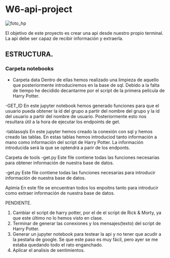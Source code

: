 # W6-api-project

![foto_hp](https://user-images.githubusercontent.com/85116761/125535912-3d1f29a6-c48e-462f-a9d1-2174425bd5a5.jpeg)

El objetivo de este proyecto es crear una api desde nuestro propio terminal. La api debe ser capaz de recibir información y extraerla. 

## ESTRUCTURA. 

### Carpeta notebooks 
- Carpeta data
    Dentro de ellas hemos realizado una limpieza de aquello que posteriormente introduciremos en la base de sql. 
    Debido a la falta de tiempo he decidido decantarme por el script de la primera película de Harry Potter. 

-GET_ID
    En este jupyter notebook hemos generado funciones para que el usuario pueda obtener la id del grupo a partir del nombre del grupo y la id del usuario a partir del nombre de usuario. Posteriormente esto nos resultara útil a la hora de ejecutar los endpoints de get. 

-tablassqls
    En este jupyter hemos creado la conexión con sql y hemos creado las tablas. En estas tablas hemos introduciod tanto información a mano como información del script de Harry Potter. La información introducida será la que se optendrá a parir de los endponts. 

Carpeta de tools 
-get.py
   Este file contiene todas las funciones necesarias para obtener información de nuestra base de datos. 

-get.py
   Este file contiene todas las funciones necesarias para introducir información de nuestra base de datos. 

Apimia 
    En este file se encuentran todos los enpoitns tanto para introducir como extraer información de nuestra base de datos. 


PENDIENTE. 

1. Cambiar el script de harry potter, por el de el script de Rick & Morty, ya que este último no lo hemos visto en clase. 
2. Terminar de generar las conexiones y los mensajes(texto) del script de Harry Potter.
4. Generar un jupyter notebook para testear la api y no tener que acudir a la pestaña de google. Se que este paso es muy fácil, pero ayer se me estaba quedando todo el rato enganchado.
5. Aplicar el analisis de sentimientos.  
